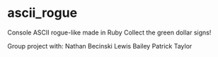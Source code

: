 # ascii_rogue
Console ASCII rogue-like made in Ruby
Collect the green dollar signs!

Group project with:
Nathan Becinski
Lewis Bailey
Patrick Taylor
